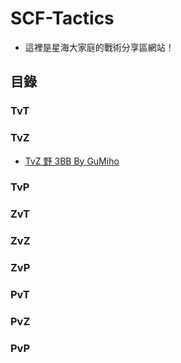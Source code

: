 # SCF-Tactics

+ 這裡是星海大家庭的戰術分享區網站！

## 目錄
### TvT

### TvZ
+ [TvZ 野 3BB By GuMiho](https://starcraftfamily.github.io/SCF-Tactics/TvZ_3BB/)

### TvP

### ZvT

### ZvZ

### ZvP

### PvT

### PvZ

### PvP
